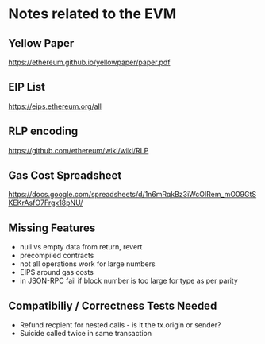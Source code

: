 # Notes related to the EVM

## Yellow Paper
https://ethereum.github.io/yellowpaper/paper.pdf

## EIP List
https://eips.ethereum.org/all

## RLP encoding
https://github.com/ethereum/wiki/wiki/RLP

## Gas Cost Spreadsheet
https://docs.google.com/spreadsheets/d/1n6mRqkBz3iWcOlRem_mO09GtSKEKrAsfO7Frgx18pNU/

## Missing Features

* null vs empty data from return, revert
* precompiled contracts
* not all operations work for large numbers
* EIPS around gas costs
* in JSON-RPC fail if block number is too large for type as per parity

## Compatibiliy / Correctness Tests Needed

* Refund recpient for nested calls - is it the tx.origin or sender?
* Suicide called twice in same transaction 
